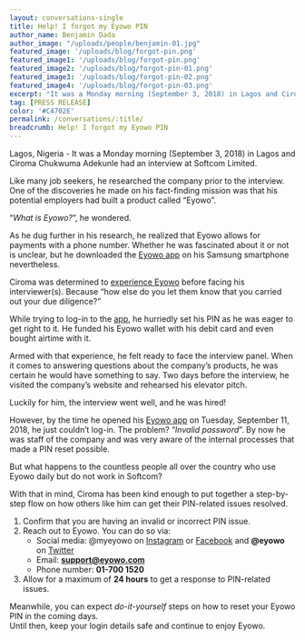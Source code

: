 ```yaml
---
layout: conversations-single
title: Help! I forgot my Eyowo PIN
author_name: Benjamin Dada
author_image: "/uploads/people/benjamin-01.jpg"   
featured_image: '/uploads/blog/forgot-pin.png'
featured_image1: '/uploads/blog/forgot-pin.png'
featured_image2: '/uploads/blog/forgot-pin-01.png'
featured_image3: '/uploads/blog/forgot-pin-02.png'
featured_image4: '/uploads/blog/forgot-pin-03.png'
excerpt: "It was a Monday morning (September 3, 2018) in Lagos and Ciroma Chukwuma Adekunle had an interview at Softcom Limited. Like many job seekers, he researched the company prior to the interview."
tag: [PRESS RELEASE]
color: '#C4702E'
permalink: /conversations/:title/
breadcrumb: Help! I forgot my Eyowo PIN
---
```


Lagos, Nigeria - It was a Monday morning (September 3, 2018) in Lagos and Ciroma Chukwuma Adekunle had an interview at Softcom Limited. 

Like many job seekers, he researched the company prior to the interview. One of the discoveries he made on his fact-finding mission was that his potential employers had built a product called “Eyowo”. 

“*What is Eyowo?*”, he wondered.

As he dug further in his research, he realized that Eyowo allows for payments with a phone number. Whether he was fascinated about it or not is unclear, but he downloaded the [Eyowo app](https://play.google.com/store/apps/details?id=com.eyowo.android&hl=en_US) on his Samsung smartphone nevertheless. 

Ciroma was determined to [experience Eyowo](https://app.eyowo.com/) before facing his interviewer(s). Because “how else do you let them know that you carried out your due diligence?”

While trying to log-in to the [app](https://play.google.com/store/apps/details?id=com.eyowo.android&hl=en_US), he hurriedly set his PIN as he was eager to get right to it. He funded his Eyowo wallet with his debit card and even bought airtime with it. 

Armed with that experience, he felt ready to face the interview panel. When it comes to answering questions about the company’s products, he was certain he would have something to say. Two days before the interview, he visited the company’s website and rehearsed his elevator pitch. 

Luckily for him, the interview went well, and he was hired! 

However, by the time he opened his [Eyowo app](https://play.google.com/store/apps/details?id=com.eyowo.android&hl=en_US) on Tuesday, September 11, 2018, he just couldn’t log-in. The problem? “*Invalid password*”. By now he was staff of the company and was very aware of the internal processes that made a PIN reset possible.

But what happens to the countless people all over the country who use Eyowo daily but do not work in Softcom?

With that in mind, Ciroma has been kind enough to put together a step-by-step flow on how others like him can get their PIN-related issues resolved. 

1. Confirm that you are having an invalid or incorrect PIN issue.
2. Reach out to Eyowo. You can do so via:
    - Social media: @myeyowo on [Instagram](https://www.instagram.com/myeyowo/) or [Facebook](https://www.facebook.com/MyEyowo) and **@eyowo** on [Twitter](https://twitter.com/eyowo)
    - Email: **support@eyowo.com**
    - Phone number: **01-700 1520**
3. Allow for a maximum of **24 hours** to get a response to PIN-related issues.    

Meanwhile, you can expect *do-it-yourself* steps on how to reset your Eyowo PIN in the coming days.    
Until then, keep your login details safe and continue to enjoy Eyowo.
